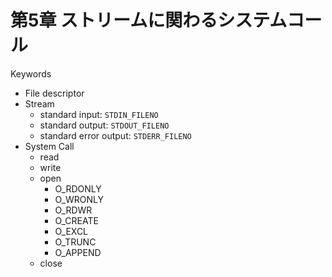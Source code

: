 # 第5章 ストリームに関わるシステムコール


Keywords

- File descriptor
- Stream
    - standard input: `STDIN_FILENO`
    - standard output: `STDOUT_FILENO`
    - standard error output: `STDERR_FILENO`
- System Call
    - read
    - write
    - open
        - O_RDONLY
        - O_WRONLY
        - O_RDWR
        - O_CREATE
        - O_EXCL
        - O_TRUNC
        - O_APPEND
    - close

